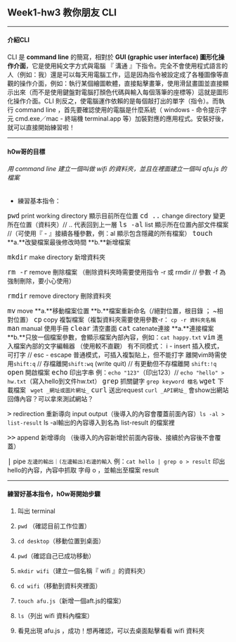 ## Week1-hw3 教你朋友 CLI

---

#### 介紹CLI

CLI 是 **command line** 的簡寫，相對於 **GUI  (graphic user interface) 圖形化操作介面**，它是使用純文字方式與電腦 『 溝通 』下指令。完全不會使用程式語言的人（例如：我）還是可以每天用電腦工作，這是因為指令被設定成了各種圖像等直觀的操作介面，例如：執行某個繪圖軟體，直接點擊畫筆，使用滑鼠畫圖並直接顯示出來（而不是使用鍵盤對電腦打顏色代碼與輸入每個落筆的座標等）這就是圖形化操作介面。CLI 則反之，使電腦運作依賴的是每個敲打出的單字（指令）。而執行 command line ，首先要確認使用的電腦是什麼系統（ windows - 命令提示字元 cmd.exe／mac - 終端機 terminal.app 等）加裝對應的應用程式。安裝好後，就可以直接開始練習啦！

---

#### h0w哥的目標

###### 用 command line 建立一個叫做 wifi 的資料夾，並且在裡面建立一個叫 afu.js 的檔案

* 練習基本指令：

<font size=4>`pwd`</font>  print working directory 顯示目前所在位置 
<font size=4>`cd ..`</font>  change directory  變更所在位置（資料夾）// .. 代表回到上一層 
<font size=4>`ls -al`</font>  list 顯示所在位置內部文件檔案 //（可使用『 - 』接續各種參數，例：al 顯示包含隱藏的所有檔案）
<font size=4>`touch`</font>  **a.**改變檔案最後修改時間  **b.**新增檔案

<font size=4>`mkdir`</font>  make directory  新增資料夾

<font size=4>`rm -r`</font> remove 刪除檔案 （刪除資料夾時需要使用指令 -r 或 rmdir // 參數 -f 為強制刪除，要小心使用）

<font size=4>`rmdir`</font> remove directory 刪除資料夾

<font size=4>`mv`</font> move **a.**移動檔案位置  **b.**檔案重新命名（/絕對位置，根目錄 ； ~相對位置）
<font size=4>`cp`</font> copy 複製檔案（複製資料夾需要使用參數-r： `cp -r 資料夾名稱`
<font size=4>`man`</font> manual 使用手冊
<font size=4>`clear`</font> 清空畫面
<font size=4>`cat`</font> catenate連接 **a.**連接檔案 **b.**只放一個檔案參數，會顯示檔案內部內容，例如：`cat happy.txt`
<font size=4>`vim`</font>  進入檔案內部的文字編輯器 （使用較不直觀） 
  有不同模式： i - insert 插入模式，可打字  // esc - escape 普通模式，可插入複製貼上，但不能打字
  離開vim時需使用`shift:q`  // 存檔離開`shift:wq` (write quit)  // 有更動但不存檔離開 `shift:!q`
<font size=4>`open`</font> 開啟檔案
<font size=4>`echo`</font> 印出字串 例：`echo "123"`（印出123）//  `echo "hello" > hw.txt`（寫入hello到文件hw.txt）
<font size=4>`grep`</font> 抓關鍵字 `grep keyword 檔名`
<font size=4>`wget`</font> 下載檔案 ` wget _網址或圖片網址_`
<font size=4>`curl`</font> 送出request `curl _API網址_` 會show出網站回傳內容？可以拿來測試網站？

<font size=4>`>`</font> redirection 重新導向 input output（後導入的內容會覆蓋前面內容）`ls -al > list-result` ls -al輸出的內容導入到名為 list-result 的檔案裡

<font size=4>`>>`</font> append 新增導向 （後導入的內容新增於前面內容後、接續於內容後不會覆蓋）

<font size=4>`|`</font> pipe `左邊的輸出｜(左邊輸出)右邊的輸入` 例：`cat hello | grep o > result`  印出hello的內容，內容中抓取 字母 o ，並輸出至檔案 result

---

#### 練習好基本指令，h0w哥開始步驟

1. 叫出 terminal
2. `pwd` （確認目前工作位置）

3. `cd desktop`（移動位置到桌面）
4. `pwd`（確認自己已成功移動）
5. `mkdir wifi`（建立一個名稱『 wifi 』的資料夾）
6. `cd wifi`（移動到資料夾裡面）
7. `touch afu.js`（新增一個aft.js的檔案）
8. `ls`（列出 wifi 資料內檔案）
9. 看見出現 afu.js ，成功！想再確認，可以去桌面點擊看看 wifi 資料夾